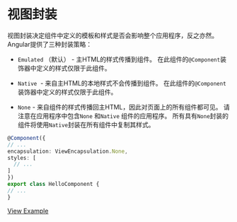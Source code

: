 # 视图封装

视图封装决定组件中定义的模板和样式是否会影响整个应用程序，反之亦然。 Angular提供了三种封装策略：

- `Emulated` （默认） - 主HTML的样式传播到组件。 在此组件的`@Component`装饰器中定义的样式仅限于此组件。
- `Native`  - 来自主HTML的本地样式不会传播到组件。 在此组件的`@Component`装饰器中定义的样式仅限于此组件。


- `None` - 来自组件的样式传播回主HTML，因此对页面上的所有组件都可见。 请注意在应用程序中包含`None` 和`Native` 组件的应用程序。 所有具有`None`封装的组件将使用`Native`封装在所有组件中复制其样式。

```typescript
@Component({
// ...
encapsulation: ViewEncapsulation.None,
styles: [
  // ...
]
})
export class HelloComponent {
// ...
}
```
[View Example](http://plnkr.co/edit/E5Hb6B5dRN0llz3JuO57?p=preview)
